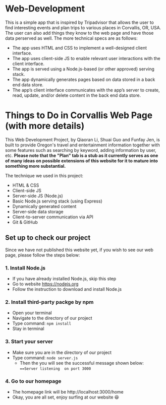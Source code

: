 # Web-Development
 This is a simple app that is inspired by Tripadvisor that allows the user to find interesting events and plan trips to various places in Corvallis, OR, USA. The user can also add things they know to the web page and have those data perserved as well. 
 The more technical specs are as follows:
- The app uses HTML and CSS to implement a well-designed client interface.
- The app uses client-side JS to enable relevant user interactions with the client interface.
- The app is served using a Node.js-based (or other approved) serving stack.
- The app dynamically generates pages based on data stored in a back end data store.
- The app’s client interface communicates with the app’s server to create, read, update, and/or delete content in the back end data store.

# Things to Do in Corvallis Web Page (with more details)
This Web Development Project, by Qiaoran Li, Shuai Guo and Funfay Jen, is built to provide Oregon's travel and entertainment information together with some features such as searching by keyword, adding information by user, etc. **Please note that the "Plan" tab is a stub as it currently serves as one of many ideas on possible extensions of this website for it to mature into something more substantial.**

The technique we used in this project:
- HTML & CSS
- Client-side JS
- Server-side JS (Node.js)
- Basic Node.js serving stack (using Express)
- Dynamically generated content
- Server-side data storage
- Client-to-server communication via API
- Git & GitHub


## Set up to check our project

Since we have not published this website yet, if you wish to see our web page, please follow the steps below:

### 1. Install Node.js 
  - If you have already installed Node.js, skip this step
  - Go to website https://nodejs.org
  - Follow the instruction to download and install Node.js

### 2. Install third-party packge by npm
  - Open your terminal
  - Navigate to the directory of our project
  - Type command: `npm install`
  - Stay in terminal
    
### 3. Start your server
  - Make sure you are in the directory of our project
  - Type command: `node server.js` 
    - Then the you will see the successful message shown below:
      `==Server listening  on port 3000`
    
 ### 4. Go to our homepage
  - The homepage link will be http://localhost:3000/home
  - Okay, you are all set, enjoy surfing at our website  :satisfied: 

    
    
   
